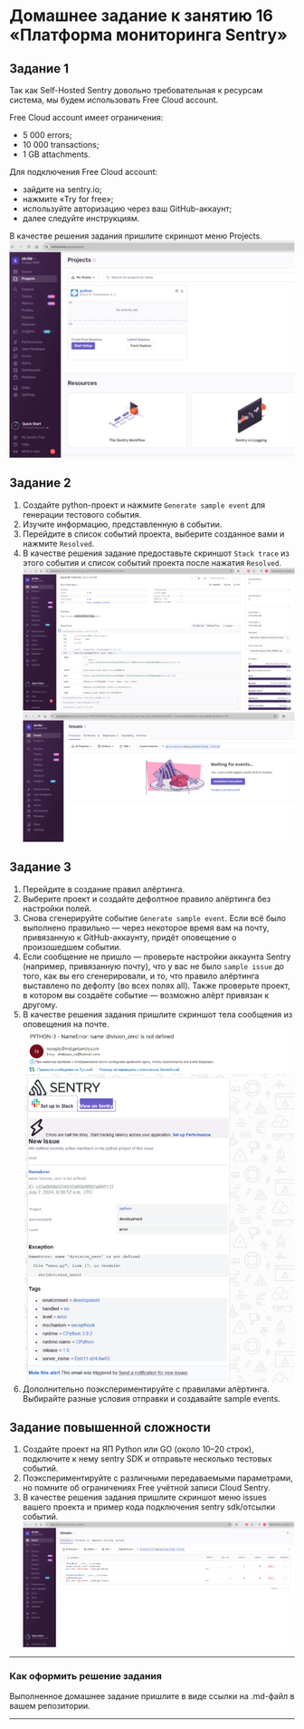 # Домашнее задание к занятию 16 «Платформа мониторинга Sentry»

## Задание 1

Так как Self-Hosted Sentry довольно требовательная к ресурсам система, мы будем использовать Free Сloud account.

Free Cloud account имеет ограничения:

- 5 000 errors;
- 10 000 transactions;
- 1 GB attachments.

Для подключения Free Cloud account:

- зайдите на sentry.io;
- нажмите «Try for free»;
- используйте авторизацию через ваш GitHub-аккаунт;
- далее следуйте инструкциям.

В качестве решения задания пришлите скриншот меню Projects.  
![](https://github.com/Svalker1989/Monitoring_2/blob/master/10-monitoring-05-sentry/1.PNG)  
## Задание 2

1. Создайте python-проект и нажмите `Generate sample event` для генерации тестового события.
1. Изучите информацию, представленную в событии.
1. Перейдите в список событий проекта, выберите созданное вами и нажмите `Resolved`.
1. В качестве решения задание предоставьте скриншот `Stack trace` из этого события и список событий проекта после нажатия `Resolved`.  
![](https://github.com/Svalker1989/Monitoring_2/blob/master/10-monitoring-05-sentry/2.PNG)  
![](https://github.com/Svalker1989/Monitoring_2/blob/master/10-monitoring-05-sentry/3.PNG)  
## Задание 3

1. Перейдите в создание правил алёртинга.
2. Выберите проект и создайте дефолтное правило алёртинга без настройки полей.
3. Снова сгенерируйте событие `Generate sample event`.
Если всё было выполнено правильно — через некоторое время вам на почту, привязанную к GitHub-аккаунту, придёт оповещение о произошедшем событии.
4. Если сообщение не пришло — проверьте настройки аккаунта Sentry (например, привязанную почту), что у вас не было 
`sample issue` до того, как вы его сгенерировали, и то, что правило алёртинга выставлено по дефолту (во всех полях all).
Также проверьте проект, в котором вы создаёте событие — возможно алёрт привязан к другому.
5. В качестве решения задания пришлите скриншот тела сообщения из оповещения на почте.
![](https://github.com/Svalker1989/Monitoring_2/blob/master/10-monitoring-05-sentry/5.PNG) 
6. Дополнительно поэкспериментируйте с правилами алёртинга. Выбирайте разные условия отправки и создавайте sample events. 

## Задание повышенной сложности

1. Создайте проект на ЯП Python или GO (около 10–20 строк), подключите к нему sentry SDK и отправьте несколько тестовых событий.
2. Поэкспериментируйте с различными передаваемыми параметрами, но помните об ограничениях Free учётной записи Cloud Sentry.
3. В качестве решения задания пришлите скриншот меню issues вашего проекта и пример кода подключения sentry sdk/отсылки событий.
![](https://github.com/Svalker1989/Monitoring_2/blob/master/10-monitoring-05-sentry/4.PNG) 

---

### Как оформить решение задания

Выполненное домашнее задание пришлите в виде ссылки на .md-файл в вашем репозитории.

---

